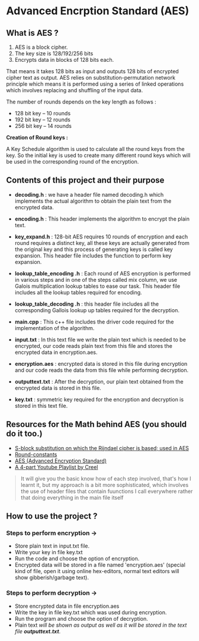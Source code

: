 # Advanced Encrption Standard (AES)

## What is AES ?

1. AES is a block cipher.
2. The key size is 128/192/256 bits
3. Encrypts data in blocks of 128 bits each.

That means it takes 128 bits as input and outputs 128 bits of encrypted cipher text as output. AES relies on substitution-permutation network principle which means it is performed using a series of linked operations which involves replacing and shuffling of the input data.

The number of rounds depends on the key length as follows :

- 128 bit key – 10 rounds
- 192 bit key – 12 rounds
- 256 bit key – 14 rounds

**Creation of Round keys :**

A Key Schedule algorithm is used to calculate all the round keys from the key. So the initial key is used to create many different round keys which will be used in the corresponding round of the encryption.

## Contents of this project and their purpose
- **decoding.h** : we have a header file named decoding.h which implements the actual algorithm to obtain the plain text from the encrypted data.

- **encoding.h** : This header implements the algorithm to encrypt the plain text. 

- **key_expand.h** : 128-bit AES requires 10 rounds of encryption and each round requires a distinct key, all these keys are actually generated from the original key and this process of generating keys is called key expansion. This header file includes the function to perform key expansion.  

- **lookup_table_encoding .h** : Each round of AES encryption is performed in various steps and in one of the steps called mix column, we use Galois multiplication lookup tables to ease our task. This header file includes all the lookup tables required for encoding.

- **lookup_table_decoding .h** : this header file includes all the corresponding Gallois lookup up tables required for the decryption.

- **main.cpp** : This c++ file includes the driver code required for the implementation of the algorithm.

- **input.txt** : In this text file we write the plain text which is needed to be encrypted, our code reads plain text from this file and stores the encrypted data in encryption.aes.

- **encryption.aes** : encrypted data is stored in this file during encryption and our code reads the data from this file while performing decryption.

- **outputtext.txt** : After the decryption, our plain text obtained from the encrypted data is stored in this file.

- **key.txt** : symmetric key required for the encryption and decryption is stored in this text file.

## Resources for the Math behind AES (you should do it too.)
- [S-block substitution on which the Rijndael cipher is based; used in AES](https://en.wikipedia.org/wiki/Rijndael_S-box#Example_implementation_in_C_language)
- [Round-constants](https://en.wikipedia.org/wiki/AES_key_schedule#Round_constants)
- [AES (Advanced Encryption Standard)](https://en.wikipedia.org/wiki/Advanced_Encryption_Standard)
- [A 4-part Youtube Playlist by Creel](https://www.youtube.com/watch?v=dRYHSf5A4lw&list=PLKK11LigqitiRH57AbtyJyzsfbNfA8nb-)
> It will give you the basic know how of each step involved, that's how I learnt it, but my approach is a bit more sophisticated, which involves the use of header files that contain fuunctions I call everywhere rather that doing everything in the main file itself

## How to use the project ?
### **Steps to perform encryption ->**

- Store plain text in input.txt file.
- Write your key in file key.txt
- Run the code and choose the option of encryption.
- Encrypted data will be stored in a file named 'encryption.aes' (special kind of file, open it using online hex-editors, normal text editors will show gibberish/garbage text).

### **Steps to perform decryption ->**

- Store encrypted data in file encryption.aes
- Write the key in file key.txt which was used during encryption.
- Run the program and choose the option of decryption.
- Plain text *will be shown as output as well as it will be stored in the text file **outputtext.txt***.

